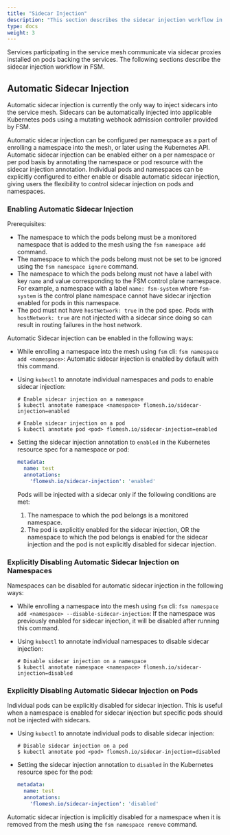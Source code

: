 ```yaml
---
title: "Sidecar Injection"
description: "This section describes the sidecar injection workflow in FSM."
type: docs
weight: 3
---
```


Services participating in the service mesh communicate via sidecar proxies installed on pods backing the services. The following sections describe the sidecar injection workflow in FSM.

## Automatic Sidecar Injection
Automatic sidecar injection is currently the only way to inject sidecars into the service mesh. Sidecars can be automatically injected into applicable Kubernetes pods using a mutating webhook admission controller provided by FSM.

Automatic sidecar injection can be configured per namespace as a part of enrolling a namespace into the mesh, or later using the Kubernetes API. Automatic sidecar injection can be enabled either on a per namespace or per pod basis by annotating the namespace or pod resource with the sidecar injection annotation. Individual pods and namespaces can be explicitly configured to either enable or disable automatic sidecar injection, giving users the flexibility to control sidecar injection on pods and namespaces.

### Enabling Automatic Sidecar Injection

Prerequisites:
- The namespace to which the pods belong must be a monitored namespace that is added to the mesh using the `fsm namespace add` command.
- The namespace to which the pods belong must not be set to be ignored using the `fsm namespace ignore` command.
- The namespace to which the pods belong must not have a label with key `name` and value corresponding to the FSM control plane namespace. For example, a namespace with a label `name: fsm-system` where `fsm-system` is the control plane namespace cannot have sidecar injection enabled for pods in this namespace.
- The pod must not have `hostNetwork: true` in the pod spec. Pods with `hostNetwork: true` are not injected with a sidecar since doing so can result in routing failures in the host network.

Automatic Sidecar injection can be enabled in the following ways:

- While enrolling a namespace into the mesh using `fsm` cli: `fsm namespace add <namespace>`:
  Automatic sidecar injection is enabled by default with this command.

- Using `kubectl` to annotate individual namespaces and pods to enable sidecar injection:

  ```console
  # Enable sidecar injection on a namespace
  $ kubectl annotate namespace <namespace> flomesh.io/sidecar-injection=enabled
  ```

  ```console
  # Enable sidecar injection on a pod
  $ kubectl annotate pod <pod> flomesh.io/sidecar-injection=enabled
  ```

- Setting the sidecar injection annotation to `enabled` in the Kubernetes resource spec for a namespace or pod:
  ```yaml
  metadata:
    name: test
    annotations:
      'flomesh.io/sidecar-injection': 'enabled'
  ```

  Pods will be injected with a sidecar only if the following conditions are met:
  1. The namespace to which the pod belongs is a monitored namespace.
  2. The pod is explicitly enabled for the sidecar injection, OR the namespace to which the pod belongs is enabled for the sidecar injection and the pod is not explicitly disabled for sidecar injection.

### Explicitly Disabling Automatic Sidecar Injection on Namespaces

Namespaces can be disabled for automatic sidecar injection in the following ways:

- While enrolling a namespace into the mesh using `fsm` cli: `fsm namespace add <namespace> --disable-sidecar-injection`:
  If the namespace was previously enabled for sidecar injection, it will be disabled after running this command.

- Using `kubectl` to annotate individual namespaces to disable sidecar injection:

  ```console
  # Disable sidecar injection on a namespace
  $ kubectl annotate namespace <namespace> flomesh.io/sidecar-injection=disabled
  ```

### Explicitly Disabling Automatic Sidecar Injection on Pods

Individual pods can be explicitly disabled for sidecar injection. This is useful when a namespace is enabled for sidecar injection but specific pods should not be injected with sidecars.

- Using `kubectl` to annotate individual pods to disable sidecar injection:
  ```console
  # Disable sidecar injection on a pod
  $ kubectl annotate pod <pod> flomesh.io/sidecar-injection=disabled
  ```

- Setting the sidecar injection annotation to `disabled` in the Kubernetes resource spec for the pod:
  ```yaml
  metadata:
    name: test
    annotations:
      'flomesh.io/sidecar-injection': 'disabled'
  ```

Automatic sidecar injection is implicitly disabled for a namespace when it is removed from the mesh using the `fsm namespace remove` command.
